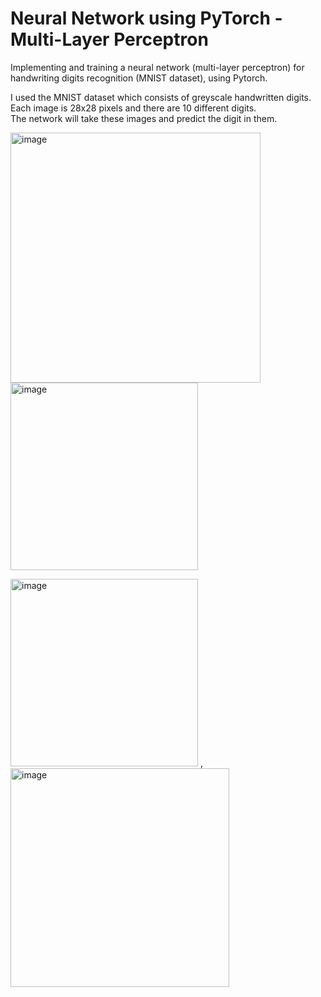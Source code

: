 # Neural Network using PyTorch - Multi-Layer Perceptron

Implementing and training a neural network (multi-layer perceptron) for handwriting digits recognition (MNIST dataset), using Pytorch.

I used the MNIST dataset which consists of greyscale handwritten digits.  
Each image is 28x28 pixels and there are 10 different digits.  
The network will take these images and predict the digit in them.

<p float="left">
<img width="400" alt="image" src="https://user-images.githubusercontent.com/112930532/210319414-d47a2cbf-8e92-460f-a734-eec506811b52.png">
<img width="300" alt="image" src="https://user-images.githubusercontent.com/112930532/210319394-ee01fa87-494f-40dc-8c06-9f50c27dd03c.png">
 <p float="left">
<img width="300" alt="image" src="https://user-images.githubusercontent.com/112930532/210319469-39d4d828-dfce-48d1-b86c-4898f1239e28.png">
   ,
<img width="350" alt="image" src="https://user-images.githubusercontent.com/112930532/210319894-64ece3f3-32f8-4efd-aafb-08ae182893a3.png">


